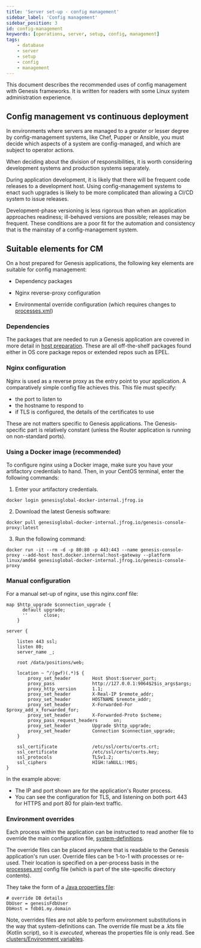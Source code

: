 ```yaml
---
title: 'Server set-up - config management'
sidebar_label: 'Config management'
sidebar_position: 3
id: config-management
keywords: [operations, server, setup, config, management]
tags:
    - database
    - server
    - setup
    - config
    - management
---
```

This document describes the recommended uses of config management with Genesis frameworks. It is written for readers with some Linux system administration experience.

## Config management vs continuous deployment

In environments where servers are managed to a greater or lesser degree by config-management systems, like Chef, Pupper or Ansible, you must decide which aspects of a system are config-managed, and which are subject to operator actions.

When deciding about the division of responsibilities, it is worth considering development systems and production systems separately.

During application development, it is likely that there will be frequent code releases to a development host. Using config-management systems to enact such upgrades is likely to be more complicated than allowing a CI/CD system to issue releases. 

Development-phase versioning is less rigorous than when an application approaches readiness; ill-behaved versions are possible; releases may be frequent. These conditions are a poor fit for the automation and consistency that is the mainstay of a config-management system.

## Suitable elements for CM

On a host prepared for Genesis applications, the following key elements are suitable for config management:

* Dependency packages
* Nginx reverse-proxy configuration

* Environmental override configuration (which requires changes to [processes.xml](../../../server/configuring-runtime/processes))

### Dependencies

The packages that are needed to run a Genesis application are covered in more detail in [host preparation](../../../operations/server-setup/host-preparation).
These are all off-the-shelf packages found either in OS core package repos or extended repos such as EPEL.

### Nginx configuration

Nginx is used as a reverse proxy as the entry point to your application. A comparatively simple config file achieves this. This file must specify:

- the port to listen to
- the hostname to respond to
- if TLS is configured, the details of the certificates to use

These are not matters specific to Genesis applications. The Genesis-specific part is relatively constant (unless the Router application is running on non-standard ports).

### Using a Docker image (recommended)

To configure nginx using a Docker image, make sure you have your artifactory credentials to hand. Then, in your CentOS terminal, enter the following commands:


1. Enter your artifactory credentials.
```shell
docker login genesisglobal-docker-internal.jfrog.io
```

2. Download the latest Genesis software:

```shell
docker pull genesisglobal-docker-internal.jfrog.io/genesis-console-proxy:latest
```

3. Run the following command:
```shell
docker run -it --rm -d -p 80:80 -p 443:443 --name genesis-console-proxy --add-host host.docker.internal:host-gateway --platform linux/amd64 genesisglobal-docker-internal.jfrog.io/genesis-console-proxy
```

### Manual configuration

For a manual set-up of nginx, use this nginx.conf file:

```text
map $http_upgrade $connection_upgrade {
      default upgrade;
      ''      close;
    }

server {

    listen 443 ssl;
    listen 80;
    server_name _;

    root /data/positions/web;

    location ~ ^/(gwf)(.*)$ {
        proxy_set_header        Host $host:$server_port;
        proxy_pass              http://127.0.0.1:9064$2$is_args$args;
        proxy_http_version      1.1;
        proxy_set_header        X-Real-IP $remote_addr;
        proxy_set_header        HOSTNAME $remote_addr;
        proxy_set_header        X-Forwarded-For $proxy_add_x_forwarded_for;
        proxy_set_header        X-Forwarded-Proto $scheme;
        proxy_pass_request_headers      on;
        proxy_set_header        Upgrade $http_upgrade;
        proxy_set_header        Connection $connection_upgrade;
    }
    
    ssl_certificate             /etc/ssl/certs/certs.crt;
    ssl_certificate             /etc/ssl/certs/certs.key;
    ssl_protocols               TLSv1.2;
    ssl_ciphers                 HIGH:!aNULL:!MD5;
}
```

In the example above:

- The IP and port shown are for the application's Router process. 
- You can see the configuration for TLS, and listening on both port 443 for HTTPS and port 80 for plain-text traffic.

### Environment overrides

Each process within the application can be instructed to read another file to override the main configuration file, [system-definitions](/server-modules/configuring-runtime/system-definitions/).

The override files can be placed anywhere that is readable to the Genesis application's run user. Override files can be 1-to-1 with processes or re-used. Their location is specified on a per-process basis in the [processes.xml](/server-modules/configuring-runtime/processes/) config file (which is part of the site-specific directory contents).

They take the form of a [Java properties file](https://www.w3schools.io/file/properties-extension-introduction/):

```properties
# override DB details
DbUser = genesisFdbUser
DbHost = fdb01.my.domain
```


Note, overrides files are not able to perform environment substitutions in the way that system-definitions can. The override file must be a .kts file (Kotlin script), so it is _executed_, whereas the properties file is only read.  See
[clusters/Environment variables](../../../operations/clustering/clusters#Environment-variables).





